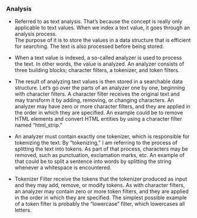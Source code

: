 ### Analysis 

- Referred to as text analysis. That’s because the concept is really only applicable to text values. When we index a text value, it goes through an analysis process. </br>
The purpose of it is to store the values in a data structure that is efficient for searching. The text is also processed before being stored. 

- When a text value is indexed, a so-called analyzer is used to process the text. In other words, the value is analyzed.
An analyzer consists of three building blocks; character filters, a tokenizer, and token filters.

- The result of analyzing text values is then stored in a searchable data structure.
Let’s go over the parts of an analyzer one by one, beginning with character filters.
A character filter receives the original text and may transform it by adding, removing,
or changing characters.
An analyzer may have zero or more character filters, and they are applied in the order
in which they are specified.
An example could be to remove HTML elements and convert HTML entities by using a character
filter named “html_strip.”

- An analyzer must contain exactly one tokenizer, which is responsible for tokenizing the text.
By “tokenizing,” I am referring to the process of splitting the text into tokens.
As part of that process, characters may be removed, such as punctuation, exclamation
marks, etc.
An example of that could be to split a sentence into words by splitting the string whenever
a whitespace is encountered.

- Tokenizer Filter receive the tokens that the tokenizer produced as input and they may add, remove,
or modify tokens.
As with character filters, an analyzer may contain zero or more token filters, and they
are applied in the order in which they are specified.
The simplest possible example of a token filter is probably the “lowercase” filter, which
lowercases all letters.